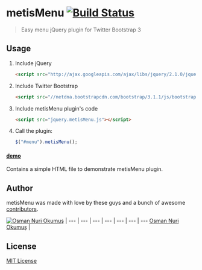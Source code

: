 # metisMenu [![Build Status](https://secure.travis-ci.org/onokumus/metisMenu.png?branch=master)](https://travis-ci.org/onokumus/metisMenu)

> Easy menu jQuery plugin for Twitter Bootstrap 3

## Usage

1. Include jQuery

    ```html
    <script src="http://ajax.googleapis.com/ajax/libs/jquery/2.1.0/jquery.min.js"></script>
    ```

2. Include Twitter Bootstrap

    ```html
    <script src="//netdna.bootstrapcdn.com/bootstrap/3.1.1/js/bootstrap.min.js"></script>
    ```

3. Include metisMenu plugin's code

    ```html
    <script src="jquery.metisMenu.js"></script>
    ```

4. Call the plugin:

    ```javascript
    $("#menu").metisMenu();
    ```

#### [demo](http://onokumus.github.io/metisMenu/)

Contains a simple HTML file to demonstrate metisMenu plugin.

## Author

metisMenu was made with love by these guys and a bunch of awesome [contributors](https://github.com/onokumus/metisMenu/graphs/contributors).

[![Osman Nuri Okumuş](https://0.gravatar.com/avatar/4fa374411129d6f574c33e4753ec402e?s=70)](http://onokumus.com) |
--- | --- | --- | --- | --- | --- | ---
[Osman Nuri Okumuş](http://onokumus.com) |


## License

[MIT License](https://github.com/onokumus/metisMenu/blob/master/LICENSE)